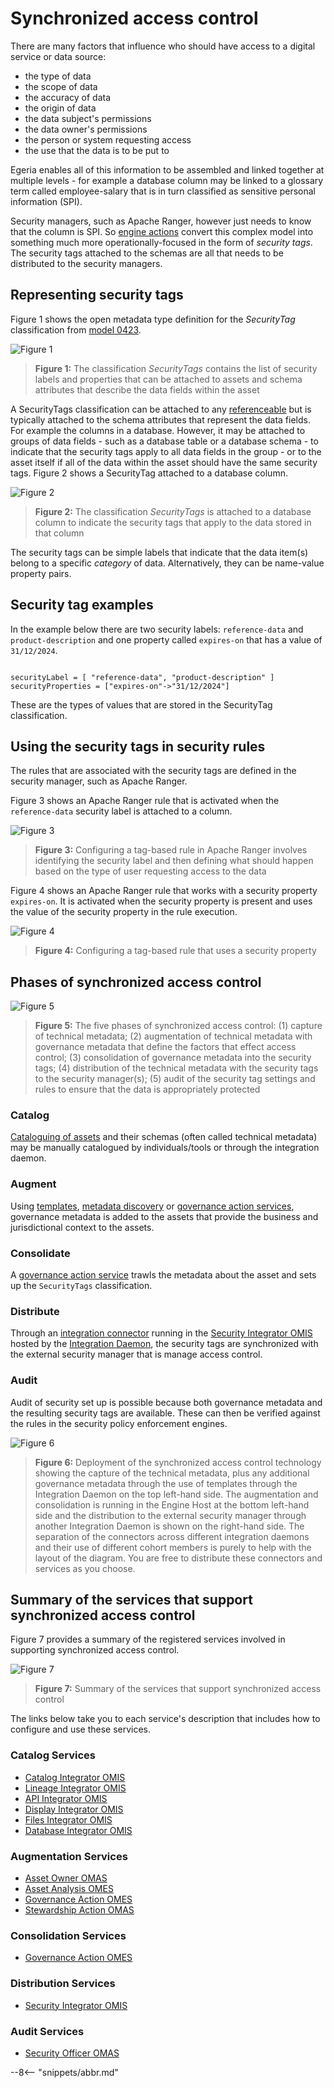 <!-- SPDX-License-Identifier: CC-BY-4.0 -->
<!-- Copyright Contributors to the ODPi Egeria project 2020. -->

# Synchronized access control

There are many factors that influence who should have access to a digital service or data source:

- the type of data
- the scope of data
- the accuracy of data
- the origin of data
- the data subject's permissions
- the data owner's permissions
- the person or system requesting access
- the use that the data is to be put to

Egeria enables all of this information to be assembled and linked together at multiple levels - for example a database column may be linked to a glossary term called employee-salary that is in turn classified as sensitive personal information (SPI).

Security managers, such as Apache Ranger, however just needs to know that the column is SPI. So [engine actions](/concepts/engine-action) convert this complex model into something much more operationally-focused in the form of *security tags*.  The security tags attached to the schemas are all that needs to be distributed to the security managers.

## Representing security tags

Figure 1 shows the open metadata type definition for the *SecurityTag* classification from [model 0423](/types/4/0423-Security-Tags).

![Figure 1](security-tags-type-def.svg)
> **Figure 1:** The classification *SecurityTags* contains the list of security labels and properties that can be attached to assets and schema attributes that describe the data fields within the asset 

A SecurityTags classification can be attached to any [referenceable](/concepts/referenceable) but is typically attached to the schema attributes that represent the data fields.  For example the columns in a database.  However, it may be attached to groups of data fields - such as a database table or a database schema - to indicate that the security tags apply to all data fields in the group - or to the asset itself if all of the data within the asset should have the same security tags.  Figure 2 shows a SecurityTag attached to a database column.

![Figure 2](security-tags-use.svg)
> **Figure 2:** The classification *SecurityTags* is attached to a database column to indicate the security tags that apply to the data stored in that column

The security tags can be simple labels that indicate that the data item(s) belong to a specific *category* of data.  Alternatively, they can be name-value property pairs.

## Security tag examples

In the example below there are two security labels: `reference-data` and `product-description` and one property called `expires-on` that has a value of `31/12/2024`.
```

securityLabel = [ "reference-data", "product-description" ]
securityProperties = ["expires-on"->"31/12/2024"]

```
These are the types of values that are stored in the SecurityTag classification.

## Using the security tags in security rules

The rules that are associated with the security tags are defined in the security manager, such as Apache Ranger.

Figure 3 shows an Apache Ranger rule that is activated when the `reference-data` security label is attached to a column.

![Figure 3](reference-data-tag-example-ranger.png)
> **Figure 3:** Configuring a tag-based rule in Apache Ranger involves identifying the security label and then defining what should happen based on the type of user requesting access to the data

Figure 4 shows an Apache Ranger rule that works with a security property `expires-on`.  It is activated when the security property is present and uses the value of the security property in the rule execution.

![Figure 4](expires-on-tag-example-ranger.png)
> **Figure 4:** Configuring a tag-based rule that uses a security property


## Phases of synchronized access control

![Figure 5](security-tags-lifecycle.svg)
> **Figure 5:** The five phases of synchronized access control: (1) capture of technical metadata; (2) augmentation of technical metadata with governance metadata that define the factors that effect access control; (3) consolidation of governance metadata into the security tags; (4) distribution of the technical metadata with the security tags to the security manager(s); (5) audit of the security tag settings and rules to ensure that the data is appropriately protected

### Catalog

[Cataloguing of assets](/features/integrated-cataloguing/overview) and their schemas (often called technical metadata) may be manually catalogued by individuals/tools or through the integration daemon.

### Augment

Using [templates](/features/templated-cataloguing/overview), [metadata discovery](/features/discovery-and-stewardship/overview) or [governance action services](/guides/developer/governance-action-services/overview), governance metadata is added to the assets that provide the business and jurisdictional context to the assets.

### Consolidate

A [governance action service](/guides/developer/governance-action-services/overview) trawls the metadata about the asset and sets up the `SecurityTags` classification.

### Distribute

Through an [integration connector](/concepts/integration-connector) running in the [Security Integrator OMIS](/services/omis/security-integrator/overview) hosted by the [Integration Daemon](/concepts/integration-daemon), the security tags are synchronized with the external security manager that is manage access control.

### Audit

Audit of security set up is possible because both governance metadata and the resulting security tags are available.  These can then be verified against the rules in the security policy enforcement engines.

![Figure 6](security-tags-deployment.svg)
> **Figure 6:** Deployment of the synchronized access control technology showing the capture of the technical metadata, plus any additional governance metadata through the use of templates through the Integration Daemon on the top left-hand side.  The augmentation and consolidation is running in the Engine Host at the bottom left-hand side and the distribution to the external security manager through another Integration Daemon is shown on the right-hand side.  The separation of the connectors across different integration daemons and their use of different cohort members is purely to help with the layout of the diagram.  You are free to distribute these connectors and services as you choose.


## Summary of the services that support synchronized access control

Figure 7 provides a summary of the registered services involved in supporting synchronized access control.

![Figure 7](security-tags-technology-summary.svg)
> **Figure 7:** Summary of the services that support synchronized access control

The links below take you to each service's description that includes how to configure and use these services.

### Catalog Services

- [Catalog Integrator OMIS](/services/omis/catalog-integrator/overview)
- [Lineage Integrator OMIS](/services/omis/lineage-integrator/overview)
- [API Integrator OMIS](/services/omis/api-integrator/overview)
- [Display Integrator OMIS](/services/omis/display-integrator/overview)
- [Files Integrator OMIS](/services/omis/files-integrator/overview)
- [Database Integrator OMIS](/services/omis/database-integrator/overview)

### Augmentation Services

- [Asset Owner OMAS](/services/omas/asset-owner/overview)
- [Asset Analysis OMES](/services/omes/asset-analysis/overview)
- [Governance Action OMES](/services/omes/governance-action/overview)
- [Stewardship Action OMAS](/services/omas/stewardship-action/overview)

### Consolidation Services

- [Governance Action OMES](/services/omes/governance-action/overview)


### Distribution Services

- [Security Integrator OMIS](/services/omis/security-integrator/overview)

### Audit Services

- [Security Officer OMAS](/services/omas/security-officer/overview)






--8<-- "snippets/abbr.md"